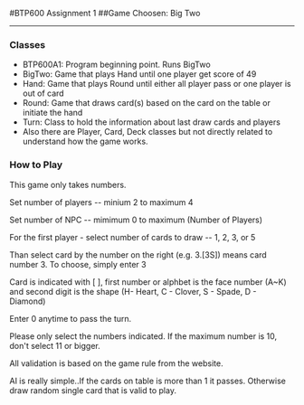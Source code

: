 #BTP600 Assignment 1 
##Game Choosen: Big Two
***

### Classes
* BTP600A1: Program beginning point. Runs BigTwo
* BigTwo: Game that plays Hand until one player get score of 49
* Hand: Game that plays Round until either all player pass or one player is out of card
* Round: Game that draws card(s) based on the card on the table or initiate the hand
* Turn: Class to hold the information about last draw cards and players
* Also there are Player, Card, Deck classes but not directly related to understand how the game works.

### How to Play
This game only takes numbers.

Set number of players -- minium 2 to maximum 4

Set number of NPC  -- mimimum 0 to maximum (Number of Players)

For the first player - select number of cards to draw -- 1, 2, 3, or 5

Than select card by the number on the right (e.g. 3.[3S]) means card number 3. To choose, simply enter 3

Card is indicated with [ ], first number or alphbet is the face number (A~K) and second digit is the shape (H- Heart, C - Clover, S - Spade, D - Diamond)

Enter 0 anytime to pass the turn.

Please only select the numbers indicated. If the maximum number is 10, don't select 11 or bigger.

All validation is based on the game rule from the website.

AI is really simple..If the cards on table is more than 1 it passes. Otherwise draw random single card that is valid to play.
